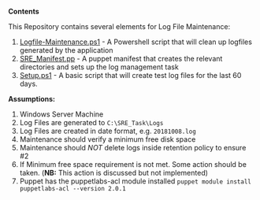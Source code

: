 **Contents**

This Repository contains several elements for Log File Maintenance:

1. [Logfile-Maintenance.ps1](MaintenanceScript/Logfile-Maintenance.ps1) - A Powershell script that will clean up logfiles generated by the application
2. [SRE_Manifest.pp](Puppet/SRE_Manifest.pp) - A puppet manifest that creates the relevant directories and sets up the log management task
3. [Setup.ps1](TestSetup/Setup.ps1) - A basic script that will create test log files for the last 60 days.

**Assumptions:**

1. Windows Server Machine
2. Log Files are generated to `C:\SRE_Task\Logs`
3. Log Files are created in date format, e.g. `20181008.log`
4. Maintenance should verify a minimum free disk space
5. Maintenance should *NOT* delete logs inside retention policy to ensure #2
6. If Minimum free space requirement is not met. Some action should be taken. (**NB:** This action is discussed but not implemented)
7. Puppet has the puppetlabs-acl module installed
        `puppet module install puppetlabs-acl --version 2.0.1`